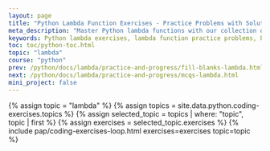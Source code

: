 ```yaml
---
layout: page
title: "Python Lambda Function Exercises - Practice Problems with Solutions"
meta_description: "Master Python lambda functions with our collection of hands-on exercises. Practice real-world scenarios, from basic syntax to advanced applications with map(), filter(), and reduce(). Includes solutions!"
keywords: Python lambda exercises, lambda function practice problems, Python anonymous function exercises, lambda coding challenges, Python map filter reduce practice, real-world lambda examples, Python functional programming exercises, lambda syntax practice, Python one-liner exercises, lambda function solutions, Python coding drills, interactive lambda learning, Python higher-order functions, lambda problem sets, Python programming practice
toc: toc/python-toc.html
topic: "lambda"
course: "python"
prev: /python/docs/lambda/practice-and-progress/fill-blanks-lambda.html
next: /python/docs/lambda/practice-and-progress/mcqs-lambda.html
mini_project: false
---
```


{% assign topic = "lambda" %}
{% assign topics = site.data.python.coding-exercises.topics %}
{% assign selected_topic = topics | where: "topic", topic | first %}
{% assign exercises = selected_topic.exercises %}
{% include pap/coding-exercises-loop.html exercises=exercises topic=topic %}

